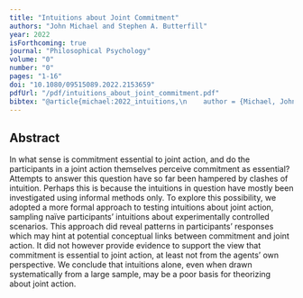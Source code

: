 ```yaml
--- 
title: "Intuitions about Joint Commitment"
authors: "John Michael and Stephen A. Butterfill"
year: 2022
isForthcoming: true
journal: "Philosophical Psychology"
volume: "0"
number: "0"
pages: "1-16"
doi: "10.1080/09515089.2022.2153659"
pdfUrl: "/pdf/intuitions_about_joint_commitment.pdf"
bibtex: "@article{michael:2022_intuitions,\n    author = {Michael, John and Butterfill, Stephen},\n    doi = {10.1080/09515089.2022.2153659},\n    journal = {Philosophical Psychology},\n    month = {dec 1},\n    number = {0},\n    pages = {1--16},\n    publisher = {Routledge},\n    title = {Intuitions about joint commitment},\n    url = {https://doi.org/10.1080/09515089.2022.2153659},\n    volume = {0},\n    year = {2022},\n    bdsk-url-1 = {https://doi.org/10.1080/09515089.2022.2153659}\n}\n\n"
---
```



## Abstract

In what sense is commitment essential to joint action, and do the participants in a joint action themselves perceive commitment as essential? Attempts to answer this question have so far been hampered by clashes of intuition. Perhaps this is because the intuitions in question have mostly been investigated using informal methods only. To explore this possibility, we adopted a more formal approach to testing intuitions about joint action, sampling naïve participants’ intuitions about experimentally controlled scenarios. This approach did reveal patterns in participants’ responses which may hint at potential conceptual links between commitment and joint action. It did not however provide evidence to support the view that commitment is essential to joint action, at least not from the agents’ own perspective. We conclude that intuitions alone, even when drawn systematically from a large sample, may be a poor basis for theorizing about joint action.



